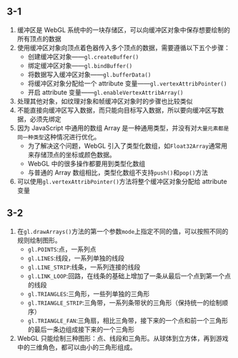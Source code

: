 ## 3-1

1. 缓冲区是 WebGL 系统中的一块存储区，可以向缓冲区对象中保存想要绘制的所有顶点的数据
2. 使用缓冲区对象向顶点着色器传入多个顶点的数据，需要遵循以下五个步骤：
   - 创建缓冲区对象——`gl.createBuffer()`
   - 绑定缓冲区对象——`gl.bindBuffer()`
   - 将数据写入缓冲区对象——`gl.bufferData()`
   - 将缓冲区对象分配给一个 attribute 变量——`gl.vertexAttribPointer()`
   - 开启 attribute 变量——`gl.enableVertexAttribArray()`
3. 处理其他对象，如纹理对象和帧缓冲区对象时的步骤也比较类似
4. 不能直接向缓冲区写入数据，而只能向目标写入数据，所以要向缓冲区写数据，必须先绑定
5. 因为 JavaScript 中通用的数组 Array 是一种通用类型，并没有对`大量元素都是同一种类型`这种情况进行优化。
   - 为了解决这个问题，WebGL 引入了类型化数组，如`Float32Array`通常用来存储顶点的坐标或颜色数据。
   - WebGL 中的很多操作都要用到类型化数组
   - 与普通的 Array 数组相比，类型化数组不支持`push()`和`pop()`方法
6. 可以使用`gl.vertexAttribPointer()`方法将整个缓冲区对象分配给 attribute 变量

## 3-2

1. 在`gl.drawArrays()`方法的第一个参数`mode`上指定不同的值，可以按照不同的规则绘制图形。
   - `gl.POINTS`:点，一系列点
   - `gl.LINES`:线段，一系列单独的线段
   - `gl.LINE_STRIP`:线条，一系列连接的线段
   - `gl.LINK_LOOP`:回路，在线条的基础上增加了一条从最后一个点到第一个点的线段
   - `gl.TRIANGLES`:三角形，一些列单独的三角形
   - `gl.TRIANGLE_STRIP`:三角带，一系列条带状的三角形（保持统一的绘制顺序）
   - `gl.TRIANGLE_FAN`:三角扇，相比三角带，接下来的一个点和前一个三角形的最后一条边组成接下来的一个三角形
2. WebGL 只能绘制三种图形：点、线段和三角形。从球体到立方体，再到游戏中的三维角色，都可以由小的三角形组成。
